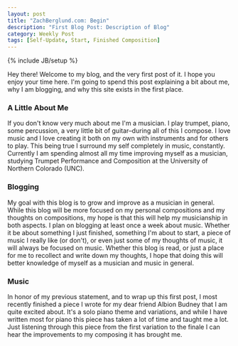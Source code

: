 ```yaml
---
layout: post
title: "ZachBerglund.com: Begin"
description: "First Blog Post: Description of Blog"
category: Weekly Post
tags: [Self-Update, Start, Finished Composition]
---
```

{% include JB/setup %}

Hey there! Welcome to my blog, and the very first post of it. I hope you enjoy your time here. I'm going to spend this post explaining a bit about me, why I am blogging, and why this site exists in the first place. 

### A Little About Me

If you don't know very much about me I'm a musician. I play trumpet, piano, some percussion, a very little bit of guitar–during all of this I compose. I love music and I love creating it both on my own with instruments and for others to play. This being true I surround my self completely in music, constantly. Currently I am spending almost all my time improving myself as a musician, studying Trumpet Performance and Composition at the University of Northern Colorado (UNC). 

### Blogging

My goal with this blog is to grow and improve as a musician in general. While this blog will be more focused on my personal compositions and my thoughts on compositions, my hope is that this will help my musicianship in both aspects. I plan on blogging at least once a week about music. Whether it be about something I just finished, something I'm about to start, a piece of music I really like (or don't), or even just some of my thoughts of music, it will always be focused on music. Whether this blog is read, or just a place for me to recollect and write down my thoughts, I hope that doing this will better knowledge of myself as a musician and music in general.

### Music

In honor of my previous statement, and to wrap up this first post, I most recently finished a piece I wrote for my dear friend Albion Budney that I am quite excited about. It's a solo piano theme and variations, and while I have written most for piano this piece has taken a lot of time and taught me a lot. Just listening through this piece from the first variation to the finale I can hear the improvements to my composing it has brought me. 
